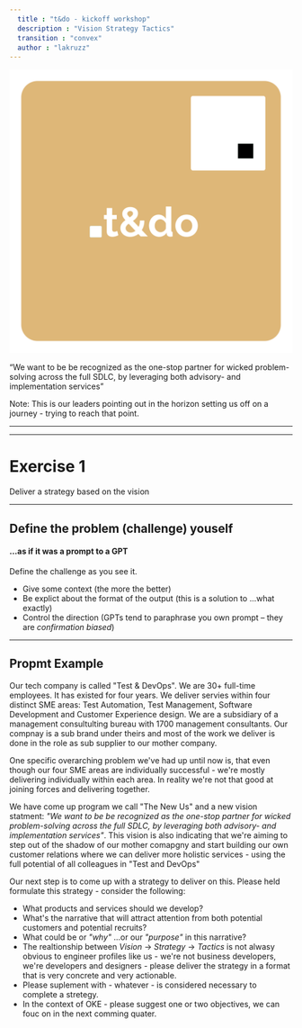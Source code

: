```yaml
---
  title : "t&do - kickoff workshop"
  description : "Vision Strategy Tactics"
  transition : "convex"
  author : "lakruzz"
---
```

<!-- Load it to see it live: https://reveals.thetechcollective.dev/markdownloader/?owner=thetechcollective&repo=presentations&file=tdo-vision-workshop.md -->

<!-- .slide: data-background="#64505a" -->

![.t&do](./assets/t&do.png) <!-- .element style="height: 180px; margin: 0 auto 4rem auto; background: transparent;" -->

<q>We want to be be recognized as the one-stop partner for wicked problem-solving across the full SDLC, by leveraging both advisory- and implementation services</q>
<!-- .element style="color:white;" -->


Note:
This is our leaders pointing out in the horizon setting us off on a journey - trying to reach that point.

---
---
<!-- .slide: data-background="./assets/techthat.png" data-background-size="100px" data-background-position="bottom 20px left 20px" -->

# Exercise 1

Deliver a strategy based on the vision

---

## Define the problem (challenge) youself

#### ...as if it was a prompt to a GPT

Define the challenge as you see it.

- Give some context (the more the better)
- Be explict about the format of the output (this is a solution to ...what exactly)
- Control the direction (GPTs tend to paraphrase you own prompt – they are _confirmation biased_)

---

<!-- .slide: data-background="./assets/techthat.png" data-background-size="100px" data-background-position="bottom 20px left 20px" style="font-size:15px;" -->
## Propmt Example

Our tech company is called "Test & DevOps". We are 30+ full-time employees. It has existed for four years.  We deliver servies within four distinct SME areas: Test Automation, Test Management, Software Development and Customer Experience design. We are a subsidiary of a management consultulting bureau with 1700 management consultants. Our compnay is a sub brand under theirs and most of the work we deliver is done in the role as sub supplier to our mother company.

One specific overarching problem we've had up until now is, that even though our four SME areas are individually successful - we're mostly delivering individually within each area. In reality we're not that good at joining forces and delivering together.

We have come up program we call "The New Us" and a new vision statment: _"We want to be be recognized as the one-stop partner for wicked problem-solving across the full SDLC, by leveraging both advisory- and implementation services"_. This vision is also indicating that we're aiming to step out of the shadow of our mother comapgny and start building our own customer relations where we can deliver more holistic services - using the full potential of all colleagues in "Test and DevOps"

Our next step is to come up with a strategy to deliver on this. Please held formulate this strategy - consider the following:

- What products and services should we develop? 
- What's the narrative that will attract attention from both potential customers and potential recruits?
- What could be or _"why"_ ...or our _"purpose"_ in this narrative?
- The realtionship between _Vision_ -> _Strategy_ -> _Tactics_ is not alwasy obvious to engineer profiles like us - we're not business developers, we're developers and designers - please deliver the strategy in a format that is very concrete and very actionable.
- Please suplement with - whatever - is considered necessary to complete a stretegy.
- In the context of OKE - please suggest one or two objectives, we can fouc on in the next comming quater.